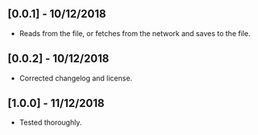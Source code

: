 ## [0.0.1] - 10/12/2018

* Reads from the file, or fetches from the network and saves to the file.

## [0.0.2] - 10/12/2018

* Corrected changelog and license.

## [1.0.0] - 11/12/2018

* Tested thoroughly.
